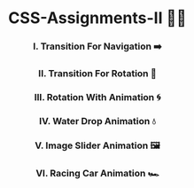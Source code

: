 <h1 align="center">CSS-Assignments-II 📝‍💻</h1>

<h3 align="center">I. Transition For Navigation ➡️</h3>
<h3 align="center">II. Transition For Rotation 🔄</h3>
<h3 align="center">III. Rotation With Animation 🌀</h3>
<h3 align="center">IV. Water Drop Animation 💧</h3>
<h3 align="center">V. Image Slider Animation 🖼</h3>
<h3 align="center">VI. Racing Car Animation 🏎</h3>
